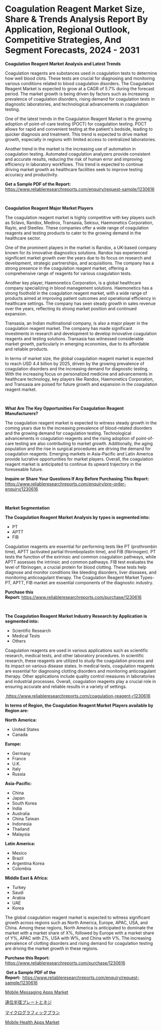 <p><h1>Coagulation Reagent Market Size, Share & Trends Analysis Report By Application, Regional Outlook, Competitive Strategies, And Segment Forecasts, 2024 - 2031</h1></p><p><strong>Coagulation Reagent Market Analysis and Latest Trends</strong></p>
<p><p>Coagulation reagents are substances used in coagulation tests to determine how well blood clots. These tests are crucial for diagnosing and monitoring various conditions related to blood coagulation disorders. The Coagulation Reagent Market is expected to grow at a CAGR of 5.7% during the forecast period. The market growth is being driven by factors such as increasing prevalence of coagulation disorders, rising demand for coagulation tests in diagnostic laboratories, and technological advancements in coagulation testing. </p><p>One of the latest trends in the Coagulation Reagent Market is the growing adoption of point-of-care testing (POCT) for coagulation testing. POCT allows for rapid and convenient testing at the patient's bedside, leading to quicker diagnosis and treatment. This trend is expected to drive market growth, especially in regions with limited access to centralized laboratories.</p><p>Another trend in the market is the increasing use of automation in coagulation testing. Automated coagulation analyzers provide consistent and accurate results, reducing the risk of human error and improving efficiency in laboratory workflows. This trend is expected to continue driving market growth as healthcare facilities seek to improve testing accuracy and productivity.</p></p>
<p><strong>Get a Sample PDF of the Report:&nbsp;</strong> <a href="https://www.reliableresearchreports.com/enquiry/request-sample/1230616">https://www.reliableresearchreports.com/enquiry/request-sample/1230616</a></p>
<p>&nbsp;</p>
<p><strong>Coagulation Reagent Major Market Players</strong></p>
<p><p>The coagulation reagent market is highly competitive with key players such as Sclavo, Randox, Medirox, Transasia, Sekisui, Haemonetics Corporation, Rayto, and Steellex. These companies offer a wide range of coagulation reagents and testing products to cater to the growing demand in the healthcare sector.</p><p>One of the prominent players in the market is Randox, a UK-based company known for its innovative diagnostics solutions. Randox has experienced significant market growth over the years due to its focus on research and development, strategic partnerships, and acquisitions. The company has a strong presence in the coagulation reagent market, offering a comprehensive range of reagents for various coagulation tests.</p><p>Another key player, Haemonetics Corporation, is a global healthcare company specializing in blood management solutions. Haemonetics has a strong foothold in the coagulation reagent market, with a wide range of products aimed at improving patient outcomes and operational efficiency in healthcare settings. The company has seen steady growth in sales revenue over the years, reflecting its strong market position and continued expansion.</p><p>Transasia, an Indian multinational company, is also a major player in the coagulation reagent market. The company has made significant investments in research and development to develop innovative coagulation reagents and testing solutions. Transasia has witnessed considerable market growth, particularly in emerging economies, due to its affordable and reliable products.</p><p>In terms of market size, the global coagulation reagent market is expected to reach USD 4.4 billion by 2025, driven by the growing prevalence of coagulation disorders and the increasing demand for diagnostic testing. With the increasing focus on personalized medicine and advancements in healthcare technology, key players like Randox, Haemonetics Corporation, and Transasia are poised for future growth and expansion in the coagulation reagent market.</p></p>
<p>&nbsp;</p>
<p><strong>What Are The Key Opportunities For Coagulation Reagent Manufacturers?</strong></p>
<p><p>The coagulation reagent market is expected to witness steady growth in the coming years due to the increasing prevalence of blood-related disorders and the growing demand for coagulation testing. Technological advancements in coagulation reagents and the rising adoption of point-of-care testing are also contributing to market growth. Additionally, the aging population and the rise in surgical procedures are driving the demand for coagulation reagents. Emerging markets in Asia-Pacific and Latin America provide lucrative opportunities for market players. Overall, the coagulation reagent market is anticipated to continue its upward trajectory in the foreseeable future.</p></p>
<p><strong>Inquire or Share Your Questions If Any Before Purchasing This Report:</strong> <a href="https://www.reliableresearchreports.com/enquiry/pre-order-enquiry/1230616">https://www.reliableresearchreports.com/enquiry/pre-order-enquiry/1230616</a></p>
<p>&nbsp;</p>
<p><strong>Market Segmentation</strong></p>
<p><strong>The Coagulation Reagent Market Analysis by types is segmented into:</strong></p>
<p><ul><li>PT</li><li>APTT</li><li>FIB</li></ul></p>
<p><p>Coagulation reagents are essential for performing tests like PT (prothrombin time), APTT (activated partial thromboplastin time), and FIB (fibrinogen). PT tests the function of the extrinsic and common coagulation pathways, while APTT assesses the intrinsic and common pathways. FIB test evaluates the level of fibrinogen, a crucial protein for blood clotting. These tests help diagnose and monitor conditions like bleeding disorders, liver diseases, and monitoring anticoagulant therapy. The Coagulation Reagent Market Types- PT, APTT, FIB market are essential components of the diagnostic industry.</p></p>
<p><strong>Purchase this Report:&nbsp;</strong><a href="https://www.reliableresearchreports.com/purchase/1230616">https://www.reliableresearchreports.com/purchase/1230616</a></p>
<p>&nbsp;</p>
<p><strong>The Coagulation Reagent Market Industry Research by Application is segmented into:</strong></p>
<p><ul><li>Scientific Research</li><li>Medical Tests</li><li>Others</li></ul></p>
<p><p>Coagulation reagents are used in various applications such as scientific research, medical tests, and other laboratory procedures. In scientific research, these reagents are utilized to study the coagulation process and its impact on various disease states. In medical tests, coagulation reagents are essential for diagnosing clotting disorders and monitoring anticoagulant therapy. Other applications include quality control measures in laboratories and industrial processes. Overall, coagulation reagents play a crucial role in ensuring accurate and reliable results in a variety of settings.</p></p>
<p><a href="https://www.reliableresearchreports.com/coagulation-reagent-r1230616">&nbsp;https://www.reliableresearchreports.com/coagulation-reagent-r1230616</a></p>
<p><strong>In terms of Region, the Coagulation Reagent Market Players available by Region are:</strong></p>
<p>
    <p> <strong> North America: </strong>
        <ul>
            <li>United States</li>
            <li>Canada</li>
        </ul>
        </p> 
    <p> <strong> Europe: </strong>
        <ul>
            <li>Germany</li>
            <li>France</li>
            <li>U.K.</li>
            <li>Italy</li>
            <li>Russia</li>
        </ul>
        </p> 
    <p> <strong> Asia-Pacific: </strong>
        <ul>
            <li>China</li>
            <li>Japan</li>
            <li>South Korea</li>
            <li>India</li>
            <li>Australia</li>
            <li>China Taiwan</li>
            <li>Indonesia</li>
            <li>Thailand</li>
            <li>Malaysia</li>
        </ul>
        </p> 
    <p> <strong> Latin America: </strong>
        <ul>
            <li>Mexico</li>
            <li>Brazil</li>
            <li>Argentina Korea</li>
            <li>Colombia</li>
        </ul>
        </p> 
    <p> <strong> Middle East & Africa: </strong>
        <ul>
            <li>Turkey</li>
            <li>Saudi</li>
            <li>Arabia</li>
            <li>UAE</li>
            <li>Korea</li>
        </ul>
    </p>
    </p>
<p><p>The global coagulation reagent market is expected to witness significant growth across regions such as North America, Europe, APAC, USA, and China. Among these regions, North America is anticipated to dominate the market with a market share of X%, followed by Europe with a market share of Y%, APAC with Z%, USA with W%, and China with V%. The increasing prevalence of clotting disorders and rising demand for coagulation testing are driving the market growth in these regions.</p></p>
<p><strong>Purchase this Report: </strong><a href="https://www.reliableresearchreports.com/purchase/1230616">https://www.reliableresearchreports.com/purchase/1230616</a></p>
<p>&nbsp;<strong>Get a Sample PDF of the Report:&nbsp;&nbsp;</strong><a href="https://www.reliableresearchreports.com/enquiry/request-sample/1230616">https://www.reliableresearchreports.com/enquiry/request-sample/1230616</a></p>
<p><strong></strong></p>
<p><p><a href="https://github.com/lamhaoka57/Market-Research-Report-List-1/blob/main/mobile-messaging-apps-market.md">Mobile Messaging Apps Market</a></p><p><a href="https://github.com/alyle7648/Market-Research-Report-List-2/blob/main/6611813178173.md">遠位半径プレートとネジ</a></p><p><a href="https://github.com/SantosDicki04/Market-Research-Report-List-2/blob/main/1554812178172.md">マイクログラフィックプラン</a></p><p><a href="https://github.com/dancokkoe288/Market-Research-Report-List-1/blob/main/mobile-health-apps-market.md">Mobile Health Apps Market</a></p></p>